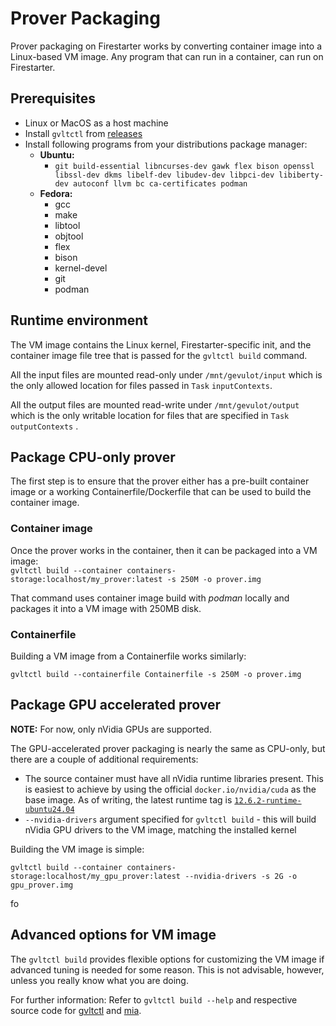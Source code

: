# Prover Packaging

Prover packaging on Firestarter works by converting container image into a Linux-based VM image. Any program that can run in a container, can run on Firestarter.

## Prerequisites

* Linux or MacOS as a host machine
* Install `gvltctl` from [releases](https://github.com/gevulotnetwork/gvltctl/releases/latest)
* Install following programs from your distributions package manager:
  * **Ubuntu:**
    * `git build-essential libncurses-dev gawk flex bison openssl libssl-dev dkms libelf-dev libudev-dev libpci-dev libiberty-dev autoconf llvm bc ca-certificates podman`
  * **Fedora:**
    * gcc
    * make
    * libtool
    * objtool
    * flex
    * bison
    * kernel-devel
    * git
    * podman

## Runtime environment

The VM image contains the Linux kernel, Firestarter-specific init, and the container image file tree that is passed for the `gvltctl build` command.

All the input files are mounted read-only under `/mnt/gevulot/input` which is the only allowed location for files passed in `Task` `inputContexts`.

All the output files are mounted read-write under `/mnt/gevulot/output` which is the only writable location for files that are specified in `Task` `outputContexts` .

## Package CPU-only prover

The first step is to ensure that the prover either has a pre-built container image or a working Containerfile/Dockerfile that can be used to build the container image.

### Container image

Once the prover works in the container, then it can be packaged into a VM image:\
`gvltctl build --container containers-storage:localhost/my_prover:latest -s 250M -o prover.img`

That command uses container image build with _podman_ locally and packages it into a VM image with 250MB disk.

### Containerfile

Building a VM image from a Containerfile works similarly:

`gvltctl build --containerfile Containerfile -s 250M -o prover.img`

## Package GPU accelerated prover

**NOTE:** For now, only nVidia GPUs are supported.

The GPU-accelerated prover packaging is nearly the same as CPU-only, but there are a couple of additional requirements:

* The source container must have all nVidia runtime libraries present. This is easiest to achieve by using the official `docker.io/nvidia/cuda` as the base image. As of writing, the latest runtime tag is [`12.6.2-runtime-ubuntu24.04`](https://gitlab.com/nvidia/container-images/cuda/blob/master/dist/12.6.2/ubuntu2404/runtime/Dockerfile)
* `--nvidia-drivers` argument specified for `gvltctl build` - this will build nVidia GPU drivers to the VM image, matching the installed kernel

Building the VM image is simple:

`gvltctl build --container containers-storage:localhost/my_gpu_prover:latest --nvidia-drivers -s 2G -o gpu_prover.img`

fo

## Advanced options for VM image

The `gvltctl build` provides flexible options for customizing the VM image if advanced tuning is needed for some reason. This is not advisable, however, unless you really know what you are doing.

For further information: Refer to `gvltctl build --help` and respective source code for [gvltctl](https://github.com/gevulotnetwork/gvltctl) and [mia](https://github.com/gevulotnetwork/mia).





